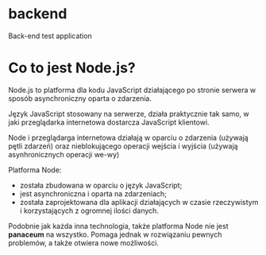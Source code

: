 # backend

Back-end test application

# Co to jest Node.js?

Node.js to platforma dla kodu JavaScript działającego po stronie serwera w sposób asynchroniczny oparta o zdarzenia.

Język JavaScript stosowany na serwerze, działa praktycznie tak samo, w jaki przeglądarka internetowa dostarcza JavaScript klientowi.

Node i przeglądarga internetowa działają w oparciu o zdarzenia (używają pętli zdarzeń) oraz nieblokującego operacji wejścia i wyjścia (używają asynhronicznych operacji we-wy)

Platforma Node:
 * została zbudowana w oparciu o język JavaScript;
 * jest asynchroniczna i oparta na zdarzeniach;
 * została zaprojektowana dla aplikacji działających w czasie rzeczywistym i korzystających z ogromnej ilości danych.

 Podobnie jak każda inna technologia, także platforma Node nie jest **panaceum** na wszystko. Pomaga jednak w rozwiązaniu pewnych problemów, a także otwiera nowe możliwości.